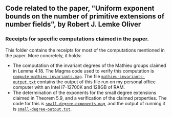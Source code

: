 ## Code related to the paper, "Uniform exponent bounds on the number of primitive extensions of number fields", by Robert J. Lemke Oliver
### Receipts for specific computations claimed in the paper.

This folder contains the receipts for most of the computations mentioned in the paper.  More concretely, it holds:
- The computation of the invariant degrees of the Mathieu groups claimed in Lemma 4.18.  The Magma code used to verify this computation is [`compute-mathieu-invariants.mag`](compute-mathieu-invariants.mag).  The file [`mathieu-invariants-output.txt`](mathieu-invariants-output.txt) contains the output of this file run on my personal office computer with an Intel i7-12700K and 128GB of RAM.
- The determination of the exponents for the small degree extensions claimed in Theorem 5.9, and a verification of the claimed properties.  The code for this is [`small-degree-exponents.mag`](small-degree-exponents.mag), and the output of running it is [`small-degree-output.txt`](small-degree-output.txt).

